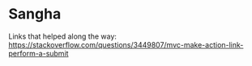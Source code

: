 # Sangha




Links that helped along the way:
https://stackoverflow.com/questions/3449807/mvc-make-action-link-perform-a-submit

